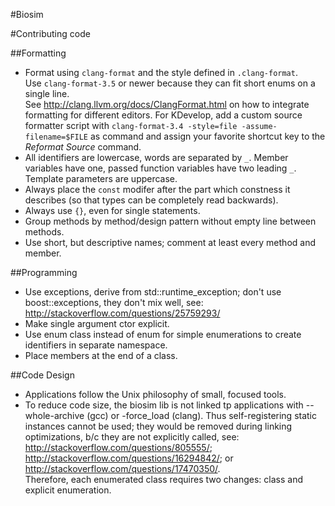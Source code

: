 #Biosim

#Contributing code

##Formatting

* Format using `clang-format` and the style defined in `.clang-format`.  
  Use `clang-format-3.5` or newer because they can fit short enums on a single line.  
  See http://clang.llvm.org/docs/ClangFormat.html on how to integrate formatting for different editors.
  For KDevelop, add a custom source formatter script with `clang-format-3.4 -style=file -assume-filename=$FILE` as
  command and assign your favorite shortcut key to the _Reformat Source_ command.
* All identifiers are lowercase, words are separated by `_`. Member variables have one, passed function variables
  have two leading `_`. Template parameters are uppercase.
* Always place the `const` modifer after the part which constness it describes (so that types can be completely read
  backwards).
* Always use `{}`, even for single statements.
* Group methods by method/design pattern without empty line between methods.
* Use short, but descriptive names; comment at least every method and member.

##Programming

* Use exceptions, derive from std::runtime_exception; don't use boost::exceptions, they don't mix well, 
  see: http://stackoverflow.com/questions/25759293/
* Make single argument ctor explicit.
* Use enum class instead of enum for simple enumerations to create identifiers in separate namespace.
* Place members at the end of a class.

##Code Design

* Applications follow the Unix philosophy of small, focused tools.
* To reduce code size, the biosim lib is not linked tp applications with --whole-archive (gcc) or -force_load (clang). 
  Thus self-registering static instances cannot be used; they would be removed during linking optimizations, b/c they 
  are not explicitly called, 
  see: http://stackoverflow.com/questions/805555/; http://stackoverflow.com/questions/16294842/; 
  or http://stackoverflow.com/questions/17470350/.  
  Therefore, each enumerated class requires two changes: class and explicit enumeration.
